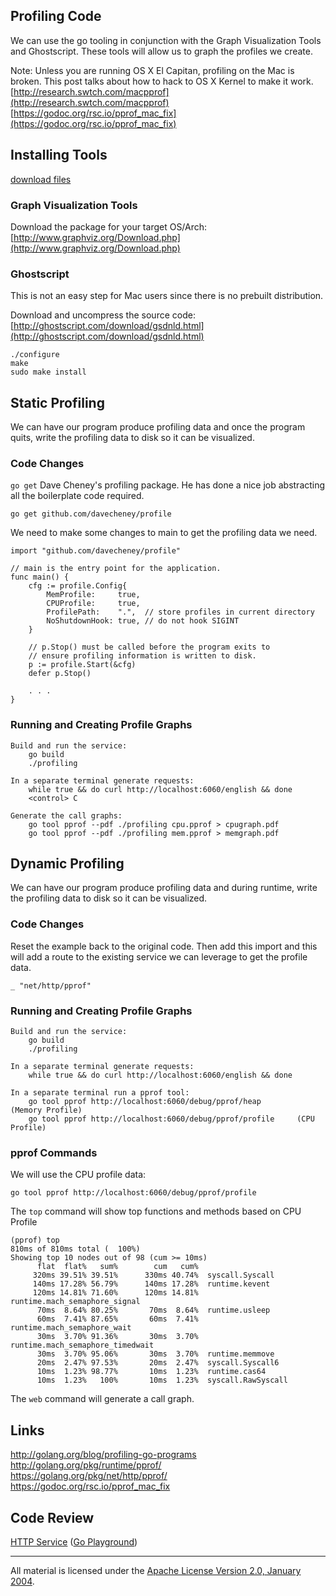 ## Profiling Code

We can use the go tooling in conjunction with the Graph Visualization Tools and Ghostscript. These tools will allow us to graph the profiles we create.

Note: Unless you are running OS X El Capitan, profiling on the Mac is broken. This post talks about how to hack to OS X Kernel to make it work.  
[http://research.swtch.com/macpprof](http://research.swtch.com/macpprof)  
[https://godoc.org/rsc.io/pprof_mac_fix](https://godoc.org/rsc.io/pprof_mac_fix)

## Installing Tools

[download files](https://drive.google.com/?pli=1&authuser=0#folders/0B8nQmHFH90Pkck13MVVLcko5OGc)

### Graph Visualization Tools
Download the package for your target OS/Arch:
[http://www.graphviz.org/Download.php](http://www.graphviz.org/Download.php)

### Ghostscript
This is not an easy step for Mac users since there is no prebuilt distribution.

Download and uncompress the source code:
[http://ghostscript.com/download/gsdnld.html](http://ghostscript.com/download/gsdnld.html)

	./configure
	make
	sudo make install

## Static Profiling

We can have our program produce profiling data and once the program quits, write the profiling data to disk so it can be visualized.

### Code Changes

`go get` Dave Cheney's profiling package. He has done a nice job abstracting all the boilerplate code required.

	go get github.com/davecheney/profile

We need to make some changes to main to get the profiling data we need.

    import "github.com/davecheney/profile"

	// main is the entry point for the application.
	func main() {
		cfg := profile.Config{
			MemProfile:     true,
			CPUProfile:     true,
			ProfilePath:    ".",  // store profiles in current directory
			NoShutdownHook: true, // do not hook SIGINT
		}

		// p.Stop() must be called before the program exits to
		// ensure profiling information is written to disk.
		p := profile.Start(&cfg)
		defer p.Stop()

		. . .
	}

### Running and Creating Profile Graphs

	Build and run the service:
		go build
		./profiling
	
	In a separate terminal generate requests:
		while true && do curl http://localhost:6060/english && done
		<control> C
    
    Generate the call graphs:
    	go tool pprof --pdf ./profiling cpu.pprof > cpugraph.pdf
		go tool pprof --pdf ./profiling mem.pprof > memgraph.pdf

## Dynamic Profiling

We can have our program produce profiling data and during runtime, write the profiling data to disk so it can be visualized.

### Code Changes

Reset the example back to the original code. Then add this import and this will add a route to the existing service we can leverage to get the profile data.

	_ "net/http/pprof"

### Running and Creating Profile Graphs

	Build and run the service:
		go build
		./profiling
	
	In a separate terminal generate requests:
		while true && do curl http://localhost:6060/english && done

	In a separate terminal run a pprof tool:
		go tool pprof http://localhost:6060/debug/pprof/heap		(Memory Profile)
		go tool pprof http://localhost:6060/debug/pprof/profile   	(CPU Profile)

### pprof Commands

We will use the CPU profile data:

	go tool pprof http://localhost:6060/debug/pprof/profile

The `top` command will show top functions and methods based on CPU Profile

	(pprof) top
	810ms of 810ms total (  100%)
	Showing top 10 nodes out of 98 (cum >= 10ms)
	      flat  flat%   sum%        cum   cum%
	     320ms 39.51% 39.51%      330ms 40.74%  syscall.Syscall
	     140ms 17.28% 56.79%      140ms 17.28%  runtime.kevent
	     120ms 14.81% 71.60%      120ms 14.81%  runtime.mach_semaphore_signal
	      70ms  8.64% 80.25%       70ms  8.64%  runtime.usleep
	      60ms  7.41% 87.65%       60ms  7.41%  runtime.mach_semaphore_wait
	      30ms  3.70% 91.36%       30ms  3.70%  runtime.mach_semaphore_timedwait
	      30ms  3.70% 95.06%       30ms  3.70%  runtime.memmove
	      20ms  2.47% 97.53%       20ms  2.47%  syscall.Syscall6
	      10ms  1.23% 98.77%       10ms  1.23%  runtime.cas64
	      10ms  1.23%   100%       10ms  1.23%  syscall.RawSyscall

The `web` command will generate a call graph.

## Links

http://golang.org/blog/profiling-go-programs  
http://golang.org/pkg/runtime/pprof/  
https://golang.org/pkg/net/http/pprof/  
https://godoc.org/rsc.io/pprof_mac_fix

## Code Review

[HTTP Service](helloHTTP.go) ([Go Playground](https://play.golang.org/p/fcU9jQX2Qz))
___
All material is licensed under the [Apache License Version 2.0, January 2004](http://www.apache.org/licenses/LICENSE-2.0).
